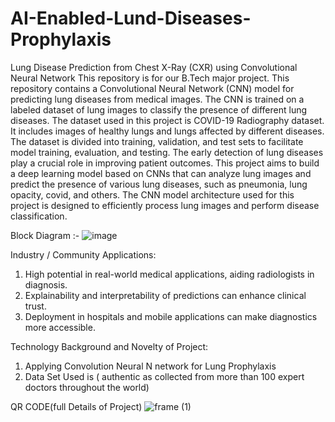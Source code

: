 # AI-Enabled-Lund-Diseases-Prophylaxis
Lung Disease Prediction from Chest X-Ray (CXR) using Convolutional Neural Network This repository is for our B.Tech major project. This repository contains a Convolutional Neural Network (CNN) model for predicting lung diseases from medical images. The CNN is trained on a labeled dataset of lung images to classify the presence of different lung diseases. The dataset used in this project is COVID-19 Radiography dataset. It includes images of healthy lungs and lungs affected by different diseases. The dataset is divided into training, validation, and test sets to facilitate model training, evaluation, and testing. The early detection of lung diseases play a crucial role in improving patient outcomes. This project aims to build a deep learning model based on CNNs that can analyze lung images and predict the presence of various lung diseases, such as pneumonia, lung opacity, covid, and others. The CNN model architecture used for this project is designed to efficiently process lung images and perform disease classification.

Block Diagram :-
![image](https://github.com/user-attachments/assets/862149a2-41eb-4f1a-8bc7-db926a9914cf)

Industry / Community Applications:
1. High potential in real-world medical applications, aiding radiologists in diagnosis.
2. Explainability and interpretability of predictions can enhance clinical trust.
3. Deployment in hospitals and mobile applications can make diagnostics more accessible.

Technology Background and Novelty of Project:
1. Applying Convolution Neural N network for Lung Prophylaxis
2. Data Set Used is ( authentic as collected from more than 100 expert doctors throughout the world)

QR CODE(full Details of Project)
![frame (1)](https://github.com/user-attachments/assets/2d4d7d8f-8bff-4765-b6f5-b2095c9ce914)


